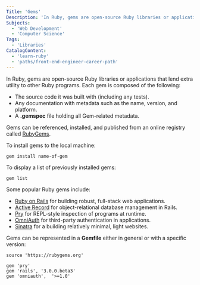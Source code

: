 ```yaml
---
Title: 'Gems'
Description: 'In Ruby, gems are open-source Ruby libraries or applications that lend extra utilities to other applications. Each gem is composed of: - Source code (including tests) - Documentation (with metadata including name, version and platform) - A gemspec file holding all Gem-related metadata. There is a registry of gems on Rubygems.org for reference, download and publishing of individual gems. To install gems to the local machine: '
Subjects:
  - 'Web Development'
  - 'Computer Science'
Tags:
  - 'Libraries'
CatalogContent:
  - 'learn-ruby'
  - 'paths/front-end-engineer-career-path'
---
```


In Ruby, gems are open-source Ruby libraries or applications that lend extra utility to other Ruby programs. Each gem is composed of the following:

- The source code it was built with (including any tests).
- Any documentation with metadata such as the name, version, and platform.
- A **.gemspec** file holding all Gem-related metadata.

Gems can be referenced, installed, and published from an online registry called [RubyGems](https://rubygems.org/).

To install gems to the local machine:

```pseudo
gem install name-of-gem
```

To display a list of previously installed gems:

```
gem list
```

Some popular Ruby gems include:

- [Ruby on Rails](https://www.codecademy.com/resources/docs/general/ruby-on-rails) for building robust, full-stack web applications.
- [Active Record](https://rubygems.org/gems/activerecord/versions/5.0.0.1) for object-relational database management in Rails.
- [Pry](https://rubygems.org/gems/pry) for REPL-style inspection of programs at runtime.
- [OmniAuth](https://rubygems.org/gems/omniauth) for third-party authentication in applications.
- [Sinatra](https://rubygems.org/gems/sinatra) for a building relatively minimal, light websites.

Gems can be represented in a **Gemfile** either in general or with a specific version:

```
source 'https://rubygems.org'

gem 'pry'
gem 'rails', '3.0.0.beta3'
gem 'omniauth',  '>=1.0'
```
